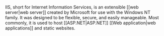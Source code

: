 IIS, short for Internet Information Services, is an extensible [[web server|web server]] created by Microsoft for use with the Windows NT family. It was designed to be flexible, secure, and easily manageable. Most commonly, it is used to host [[ASP.NET|ASP.NET]] [[Web application|web applications]] and static websites.